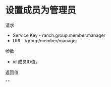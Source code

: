 # 设置成员为管理员

请求
- Service Key - ranch.group.member.manager
- URI - /group/member/manager

参数
- id 成员ID值。

返回值
```text
""
```
